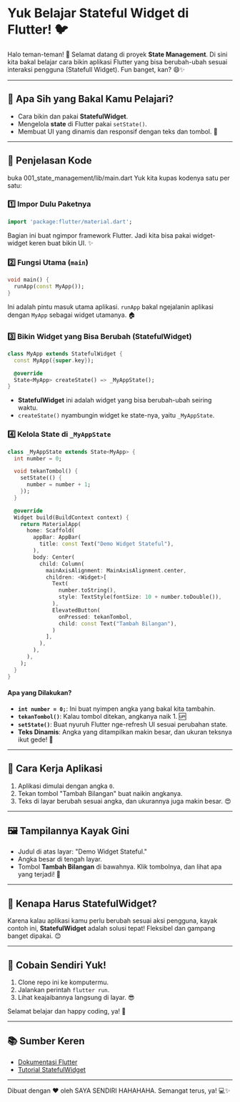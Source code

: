 # Yuk Belajar Stateful Widget di Flutter! 🐦

Halo teman-teman! 👋 Selamat datang di proyek **State Management**. Di sini kita bakal belajar cara bikin aplikasi Flutter yang bisa berubah-ubah sesuai interaksi pengguna (Statefull Widget). Fun banget, kan? 😄✨

---

## 🎯 Apa Sih yang Bakal Kamu Pelajari?
- Cara bikin dan pakai **StatefulWidget**.
- Mengelola **state** di Flutter pakai `setState()`.
- Membuat UI yang dinamis dan responsif dengan teks dan tombol. 🚀

---

## 📝 Penjelasan Kode
buka 001_state_management/lib/main.dart
Yuk kita kupas kodenya satu per satu:

### 1️⃣ Impor Dulu Paketnya
```dart
import 'package:flutter/material.dart';
```
Bagian ini buat ngimpor framework Flutter. Jadi kita bisa pakai widget-widget keren buat bikin UI. ✨

### 2️⃣ Fungsi Utama (`main`)
```dart
void main() {
  runApp(const MyApp());
}
```
Ini adalah pintu masuk utama aplikasi. `runApp` bakal ngejalanin aplikasi dengan `MyApp` sebagai widget utamanya. 🏠

### 3️⃣ Bikin Widget yang Bisa Berubah (StatefulWidget)
```dart
class MyApp extends StatefulWidget {
  const MyApp({super.key});

  @override
  State<MyApp> createState() => _MyAppState();
}
```
- **StatefulWidget** ini adalah widget yang bisa berubah-ubah seiring waktu.
- `createState()` nyambungin widget ke state-nya, yaitu `_MyAppState`.

### 4️⃣ Kelola State di `_MyAppState`
```dart
class _MyAppState extends State<MyApp> {
  int number = 0;

  void tekanTombol() {
    setState(() {
      number = number + 1;
    });
  }

  @override
  Widget build(BuildContext context) {
    return MaterialApp(
      home: Scaffold(
        appBar: AppBar(
          title: const Text("Demo Widget Stateful"),
        ),
        body: Center(
          child: Column(
            mainAxisAlignment: MainAxisAlignment.center,
            children: <Widget>[
              Text(
                number.toString(),
                style: TextStyle(fontSize: 10 + number.toDouble()),
              ),
              ElevatedButton(
                onPressed: tekanTombol,
                child: const Text("Tambah Bilangan"),
              )
            ],
          ),
        ),
      ),
    );
  }
}
```
#### Apa yang Dilakukan?
- **`int number = 0;`**: Ini buat nyimpen angka yang bakal kita tambahin.
- **`tekanTombol()`**: Kalau tombol ditekan, angkanya naik 1. 🆙
- **`setState()`**: Buat nyuruh Flutter nge-refresh UI sesuai perubahan state.
- **Teks Dinamis**: Angka yang ditampilkan makin besar, dan ukuran teksnya ikut gede! 🎉

---

## 🚀 Cara Kerja Aplikasi
1. Aplikasi dimulai dengan angka `0`.
2. Tekan tombol "Tambah Bilangan" buat naikin angkanya.
3. Teks di layar berubah sesuai angka, dan ukurannya juga makin besar. 😍

---

## 🖼️ Tampilannya Kayak Gini
- Judul di atas layar: "Demo Widget Stateful."
- Angka besar di tengah layar.
- Tombol **Tambah Bilangan** di bawahnya. Klik tombolnya, dan lihat apa yang terjadi! 🔢

---

## 🤔 Kenapa Harus StatefulWidget?
Karena kalau aplikasi kamu perlu berubah sesuai aksi pengguna, kayak contoh ini, **StatefulWidget** adalah solusi tepat! Fleksibel dan gampang banget dipakai. 😊

---

## 🎉 Cobain Sendiri Yuk!
1. Clone repo ini ke komputermu.
2. Jalankan perintah `flutter run`.
3. Lihat keajaibannya langsung di layar. 😎

Selamat belajar dan happy coding, ya! 🌟

---

## 📚 Sumber Keren
- [Dokumentasi Flutter](https://flutter.dev/docs)
- [Tutorial StatefulWidget](https://flutter.dev/docs/development/ui/widgets-intro#stateful-and-stateless-widgets)

---

Dibuat dengan ❤️ oleh SAYA SENDIRI HAHAHAHA. Semangat terus, ya! 💻✨
